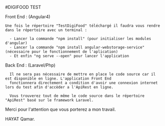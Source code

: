 #DIGIFOOD TEST

  Front End : (Angular4)
    
    Une fois le répertoire "TestDigiFood" téléchargé il faudra vous rendre dans le répertoire avec un terminal :
      
      - Lancer la commande "npm install" (pour initialiser les modules d'angular)
      - Lancer la commande "npm install angular-webstorage-service" (nécessaire pour le fonctionnement de l'aplication)
      - Et enfin "ng serve --open" pour lancer l'application
      
      
  Back End : (Laravel/Php)
  
      Il ne sera pas nécessaire de mettre en place le code source car il est disponible en ligne. L'application Front End
      fonctionnera directement a condition d'avoir une connexion internet lors du test afin d'accèder a l'ApiRest en ligne.
      
      Vous trouverez tout de même le code source dans le répertoire "ApiRest" basé sur le framework Laravel.
      
  
  Merci pour l'attention que vous porterez a mon travail.
  
  
  HAYAT Qamar.
  
  
  
    
